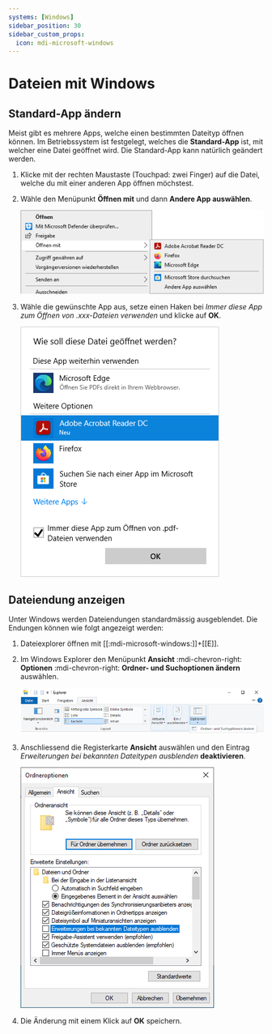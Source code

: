```yaml
---
systems: [Windows]
sidebar_position: 30
sidebar_custom_props:
  icon: mdi-microsoft-windows
---
```


# Dateien mit Windows



## Standard-App ändern

Meist gibt es mehrere Apps, welche einen bestimmten Dateityp öffnen können. Im Betriebssystem ist festgelegt, welches die **Standard-App** ist, mit welcher eine Datei geöffnet wird. Die Standard-App kann natürlich geändert werden.

1. Klicke mit der rechten Maustaste (Touchpad: zwei Finger) auf die Datei, welche du mit einer anderen App öffnen möchstest.

2. Wähle den Menüpunkt __Öffnen mit__ und dann __Andere App auswählen__.

    ![](./windows-open-with-1.png)

3. Wähle die gewünschte App aus, setze einen Haken bei _Immer diese App zum Öffnen von .xxx-Dateien verwenden_ und klicke auf __OK__.

    ![](./windows-open-with-2.png)

## Dateiendung anzeigen

Unter Windows werden Dateiendungen standardmässig ausgeblendet. Die Endungen können wie folgt angezeigt werden:

1. Dateiexplorer öffnen mit [[:mdi-microsoft-windows:]]+[[E]].
2. Im Windows Explorer den Menüpunkt __Ansicht__ :mdi-chevron-right: __Optionen__ :mdi-chevron-right: __Ordner-&nbsp;und&nbsp;Suchoptionen&nbsp;ändern__ auswählen.

    ![Schritt 1](./dateiendungen-anzeigen-1.png)

3. Anschliessend die Registerkarte __Ansicht__ auswählen und den Eintrag _Erweiterungen bei bekannten Dateitypen ausblenden_ **deaktivieren**.

    ![Schritt 2](./dateiendungen-anzeigen-2.png)

3. Die Änderung mit einem Klick auf __OK__ speichern.
